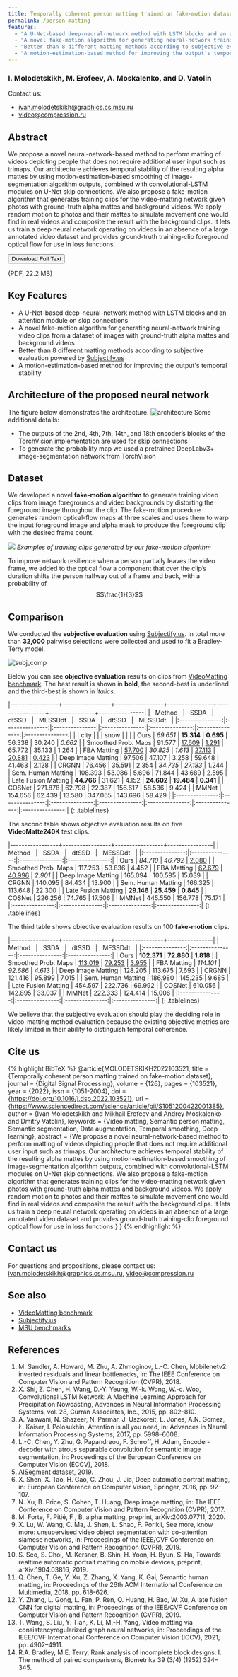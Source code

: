 ```yaml
---
title: Temporally coherent person matting trained on fake-motion dataset
permalink: /person-matting
features:
  - "A U-Net-based deep-neural-network method with LSTM blocks and an attention module on skip connections" 
  - "A novel fake-motion algorithm for generating neural-network training video clips from a dataset of images with ground-truth alpha mattes and background videos"
  - "Better than 8 different matting methods according to subjective evaluation powered by [Subjectify.us](https://www.subjectify.us/)"
  - "A motion-estimation-based method for improving the output's temporal stability"
---
```


### I. Molodetskikh, M. Erofeev, A. Moskalenko, and D. Vatolin

Contact us: 
* <ivan.molodetskikh@graphics.cs.msu.ru>
* <video@compression.ru>

<script type="text/javascript" src="http://cdn.mathjax.org/mathjax/latest/MathJax.js?config=TeX-AMS-MML_HTMLorMML"></script>

## Abstract
We propose a novel neural-network-based method to perform matting of videos depicting people that does not require additional user input such as trimaps. Our architecture achieves temporal stability of the resulting alpha mattes by using motion-estimation-based smoothing of image-segmentation algorithm outputs, combined with convolutional-LSTM modules on U-Net skip connections. We also propose a fake-motion algorithm that generates training clips for the video-matting network
given photos with ground-truth alpha mattes and background videos. We apply random motion to photos and their mattes to simulate movement one would find in real videos and composite the result with the background clips. It lets us train a deep neural network operating on videos in an absence of a large annotated video dataset and provides ground-truth training-clip foreground optical flow for use in loss functions.

<link rel="stylesheet" href="https://cdnjs.cloudflare.com/ajax/libs/font-awesome/4.7.0/css/font-awesome.min.css">
<div>
<button class="download-button" role="button" onclick="location.href = 'https://arxiv.org/pdf/2109.04843.pdf'">
    <i class="fa fa-download"></i>
    Download Full Text
</button>
<p class="download-button-caption">(PDF, 22.2 MB)</p>
</div>

## Key Features
* A U-Net-based deep-neural-network method with LSTM blocks and an attention module on skip connections
* A novel fake-motion algorithm for generating neural-network training video clips from a dataset of images with ground-truth alpha mattes and background videos
* Better than 8 different matting methods according to subjective evaluation powered by [Subjectify.us](https://www.subjectify.us/)
* A motion-estimation-based method for improving the output's temporal stability 

## Architecture of the proposed neural network
The figure below demonstrates the architecture. 
![architecture](/assets/img/papers/person-matting/architecture.JPG)
Some additional details:
* The outputs of the 2nd, 4th, 7th, 14th, and 18th encoder’s blocks of the TorchVision implementation are used for skip connections
* To generate the probability map we used a pretrained DeepLabv3+ image-segmentation network from TorchVision

## Dataset
We developed a novel **fake-motion algorithm** to generate training video clips from image foregrounds and video backgrounds by distorting the foreground image throughout the clip. The fake-motion procedure generates random optical-flow maps at three scales and uses them to warp the input foreground image and alpha mask to produce the foreground clip with the desired frame count.

<div>
    <img src="/assets/img/papers/person-matting/fake_motion.JPG">
    <i> Examples of training clips generated by our fake-motion algorithm </i>
</div>

To improve network resilience when a person partially leaves the video frame, we added to the optical flow a component that over the clip’s duration shifts the person halfway out of a frame and back, with a probability of $$\frac{1}{3}$$  

## Comparison
We conducted the **subjective evaluation** using [Subjectify.us](https://www.subjectify.us/). In total more than **32,000** pairwise selections were collected and used to fit a Bradley-Terry model.

![subj_comp](/assets/img/papers/person-matting/subjective.png)

Below you can see **objective evaluation** results on clips from [VideoMatting benchmark](http://videomatting.com). The best result is shown in **bold**, the second-best
is underlined and the third-best is shown in _italics_.

<style>
.tablelines table, .tablelines td, .tablelines th {
        border: 0.8px solid black;
        }
</style>
  
|-----------------+-----------------+-----------------+----------------+-----------------+----------------+----------------|
| &nbsp; Method &nbsp; | &nbsp; SSDA &nbsp; | &nbsp; dtSSD &nbsp; | &nbsp; MESSDdt &nbsp; | &nbsp; SSDA &nbsp; | &nbsp; dtSSD &nbsp; | &nbsp; MESSDdt &nbsp; |
|:---------------:|:---------------:|:---------------:|:---------------:|:---------------:|:---------------:|:---------------:|
|  | city |  |  | snow |  |  |
| Ours | _69.651_ | **15.314** | **0.695** | 56.338 | 30.240 | _0.662_ |
| Smoothed Prob. Maps | 91.577 | <ins>17.609</ins> | <ins>1.291</ins> | 65.772 | 35.133 | 1.264 |
| FBA Matting | <ins>57.700</ins> | _30.825_ | _1.613_ | <ins>27.113</ins> | <ins>20.881</ins> | <ins>0.423</ins> |
| Deep Image Matting | 97.506 | 47.107 | 3.258 | 59.648 | 41.463 | 2.128 |
| CRGNN | 76.456 | 35.591 | 2.354 | _34.735_ | _27.183_ | 1.244 |
| Sem. Human Matting | 108.393 | 53.086 | 5.696 | 71.844 | 43.689 | 2.595 |
| Late Fusion Matting | **44.766** | 31.621 | 4.152 | **24.602** | **19.484** | **0.341** |
| COSNet | 271.878 | 62.798 | 22.387 | 156.617 | 58.536 | 9.424 |
| MMNet | 154.656 | 62.439 | 13.580 | 347.065 | 143.696 | 58.429 |
|:---------------:|:---------------:|:---------------:|:---------------:|:---------------:|:---------------:|:---------------:|
{: .tablelines}
  
The second table shows objective evaluation results on five **VideoMatte240K** test clips.  
  
|-----------------+-----------------+-----------------+----------------|
| &nbsp; Method &nbsp; | &nbsp; SSDA &nbsp; | &nbsp; dtSSD &nbsp; | &nbsp; MESSDdt &nbsp; |
|:---------------:|:---------------:|:---------------:|:---------------:|
| Ours | _84.710_ | _46.792_ | <ins>2.080</ins> |
| Smoothed Prob. Maps |  117.253 | 53.836 | 4.452 |
| FBA Matting | <ins>62.679</ins> | <ins>40.996</ins> | _2.901_ |
| Deep Image Matting | 165.094 | 100.595 | 15.039 |
| CRGNN | 140.095 | 84.434 | 13.900 |
| Sem. Human Matting | 166.325 | 113.648 | 22.300 |
| Late Fusion Matting | **29.146** | **25.459** | **0.845** |
| COSNet | 226.256 | 74.765 | 17.506 |
| MMNet |  445.550 | 156.778 | 75.171 |
|:---------------:|:---------------:|:---------------:|:---------------:|
{: .tablelines}
  
The third table shows objective evaluation results on 100 **fake-motion** clips.  
  
|-----------------+-----------------+-----------------+----------------|
| &nbsp; Method &nbsp; | &nbsp; SSDA &nbsp; | &nbsp; dtSSD &nbsp; | &nbsp; MESSDdt &nbsp; |
|:---------------:|:---------------:|:---------------:|:---------------:|
| Ours | **102.371** | **72.880** | **1.818** |
| Smoothed Prob. Maps |  <ins>113.019</ins> | <ins>79.253</ins> | <ins>3.955</ins> |
| FBA Matting | _114.101_ | _92.686_ | _4.613_ |
| Deep Image Matting | 128.205 | 113.675 | 7.693 |
| CRGNN | 121.416 | 95.899 | 7.015 |
| Sem. Human Matting |  186.980 | 145.235 | 9.685 |
| Late Fusion Matting | 454.597 | 222.736 | 69.992 |
| COSNet | 610.056 | 142.895 | 33.037 |
| MMNet |  222.333 | 124.414 | 15.006 |
|:---------------:|:---------------:|:---------------:|:---------------:|
{: .tablelines}

We believe that the subjective evaluation should play the deciding role in video-matting method evaluation because the existing objective metrics are likely limited in their ability to distinguish temporal coherence.

## Cite us
{% highlight BibTeX %}
@article{MOLODETSKIKH2022103521,
title = {Temporally coherent person matting trained on fake-motion dataset},
journal = {Digital Signal Processing},
volume = {126},
pages = {103521},
year = {2022},
issn = {1051-2004},
doi = {https://doi.org/10.1016/j.dsp.2022.103521},
url = {https://www.sciencedirect.com/science/article/pii/S1051200422001385},
author = {Ivan Molodetskikh and Mikhail Erofeev and Andrey Moskalenko and Dmitry Vatolin},
keywords = {Video matting, Semantic person matting, Semantic segmentation, Data augmentation, Temporal smoothing, Deep learning},
abstract = {We propose a novel neural-network-based method to perform matting of videos depicting people that does not require additional user input such as trimaps. Our architecture achieves temporal stability of the resulting alpha mattes by using motion-estimation-based smoothing of image-segmentation algorithm outputs, combined with convolutional-LSTM modules on U-Net skip connections. We also propose a fake-motion algorithm that generates training clips for the video-matting network given photos with ground-truth alpha mattes and background videos. We apply random motion to photos and their mattes to simulate movement one would find in real videos and composite the result with the background clips. It lets us train a deep neural network operating on videos in an absence of a large annotated video dataset and provides ground-truth training-clip foreground optical flow for use in loss functions.}
}
{% endhighlight %}

## Contact us

For questions and propositions, please contact us: <ivan.molodetskikh@graphics.cs.msu.ru>, <video@compression.ru>

## See also 
* [VideoMatting benchmark](http://videomatting.com)
* [Subjectify.us](https://www.subjectify.us/)
* [MSU benchmarks](https://videoprocessing.ai/benchmarks/)

## References

1. M. Sandler, A. Howard, M. Zhu, A. Zhmoginov, L.-C. Chen, Mobilenetv2: inverted
residuals and linear bottlenecks, in: The IEEE Conference on Computer Vision
and Pattern Recognition (CVPR), 2018.
2. X. Shi, Z. Chen, H. Wang, D.-Y. Yeung, W.-k. Wong, W.-c. Woo, Convolutional LSTM Network: A Machine Learning Approach for Precipitation Nowcasting, Advances in Neural Information Processing Systems, vol. 28, Curran Associates, Inc., 2015, pp. 802–810.
3. A. Vaswani, N. Shazeer, N. Parmar, J. Uszkoreit, L. Jones, A.N. Gomez, Ł. Kaiser, I. Polosukhin, Attention is all you need, in: Advances in Neural Information Processing Systems, 2017, pp. 5998–6008.
4. L.-C. Chen, Y. Zhu, G. Papandreou, F. Schroff, H. Adam, Encoder-decoder with atrous separable convolution for semantic image segmentation, in: Proceedings of the European Conference on Computer Vision (ECCV), 2018.
5.  [AISegment dataset](https://github.com/aisegmentcn/matting_human_datasets/tree/1829b5f722024d29b780993f06b45ea3f47ba777), 2019.
6.  X. Shen, X. Tao, H. Gao, C. Zhou, J. Jia, Deep automatic portrait matting, in: European Conference on Computer Vision, Springer, 2016, pp. 92–107.
7.  N. Xu, B. Price, S. Cohen, T. Huang, Deep image matting, in: The IEEE Conference on Computer Vision and Pattern Recognition (CVPR), 2017.
8.  M. Forte, F. Pitié, F , B, alpha matting, preprint, arXiv:2003.07711, 2020.
9.  X. Lu, W. Wang, C. Ma, J. Shen, L. Shao, F. Porikli, See more, know more: unsupervised video object segmentation with co-attention siamese networks, in: Proceedings of the IEEE/CVF Conference on Computer Vision and Pattern Recognition (CVPR), 2019.
10. S. Seo, S. Choi, M. Kersner, B. Shin, H. Yoon, H. Byun, S. Ha, Towards realtime automatic portrait matting on mobile devices, preprint, arXiv:1904.03816, 2019.
11. Q. Chen, T. Ge, Y. Xu, Z. Zhang, X. Yang, K. Gai, Semantic human matting, in: Proceedings of the 26th ACM International Conference on Multimedia, 2018, pp. 618-626.
12. Y. Zhang, L. Gong, L. Fan, P. Ren, Q. Huang, H. Bao, W. Xu, A late fusion CNN for digital matting, in: Proceedings of the IEEE/CVF Conference on Computer Vision and Pattern Recognition (CVPR), 2019.
13. T. Wang, S. Liu, Y. Tian, K. Li, M.-H. Yang, Video matting via consistencyregularized graph neural networks, in: Proceedings of the IEEE/CVF International Conference on Computer Vision (ICCV), 2021, pp. 4902–4911.
14. R.A. Bradley, M.E. Terry, Rank analysis of incomplete block designs: I. The
method of paired comparisons, Biometrika 39 (3/4) (1952) 324–345.

